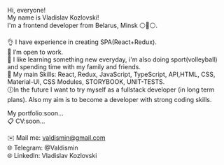 Hi, everyone!  
My name is Vladislav Kozlovski!  
I'm a frontend developer from Belarus, Minsk ⚪🔴⚪.  

👌 I have experience in creating SPA(React+Redux).  
📌 I’m open to work.  
💼 I like learning something new everyday, i'm also doing sport(volleyball) and spending time with my family and friends.  
👀 My main Skills: React, Redux, JavaScript, TypeScript, API,HTML, CSS, Material-UI, CSS Modules, STORYBOOK, UNIT-TESTS.  
🕕In the future I want to try myself as a fullstack developer (in long term plans). Also my aim is to become a developer with strong coding skills.  

My portfolio:soon...  
📋 CV:soon...  

✉️ Mail me: valdismin@gmail.com  
🌐 Telegram: @Valdismin  
🌐 LinkedIn: Vladislav Kozlovski  
